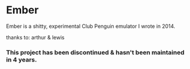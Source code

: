 # Ember
Ember is a shitty, experimental Club Penguin emulator I wrote in 2014.

thanks to: arthur & lewis

### This project has been discontinued & hasn't been maintained in 4 years.